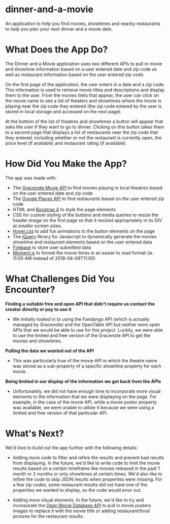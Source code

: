 # dinner-and-a-movie

An application to help you find movies, showtimes and nearby restaurants to help you plan your next dinner and a movie date.

# What Does the App Do?

The Dinner and a Movie application uses two different APIs to pull in movie and showtime information based on a user entered date and zip code as well as restaurant information based on the user entered zip code. 

On the first page of the application, the user enters in a date and a zip code. This information is used to retreive movie titles and descriptions and display them to the user. From the movies titels that appear, the user can click on the movie name to see a list of theaters and showtimes where the movie is playing near the zip code they entered (the zip code entered by the user is stored in local storage and accessed on the next page).

At the bottom of the list of theatres and showtimes a button will appear that asks the user if they want to go to dinner. Clicking on this button takes them to a second page that displays a list of restaurants near the zip code that they entered, including whether or not the restaurant is currently open, the price level (if available) and restaurant rating (if available).

# How Did You Make the App?

The app was made with:

* The [Gracenote Movie API](http://developer.tmsapi.com/docs/data_v1_1/movies/Movies_playing_in_local_theatres) to find movies playing in local theatres based on the user entered date and zip code
* The [Google Places API](https://developers.google.com/places/web-service/intro) to find restaurants based on the user entered zip code
* HTML and [Boostrap 4](https://getbootstrap.com/) to style the page elements
* CSS for custom styling of the buttons and media queries to resize the header image on the first page so that it resized appropriately in its DIV at smaller screen sizes.
* [Hover.css](http://ianlunn.github.io/Hover/) to add fun animations to the button elements on the page
* The [jQuery](https://jquery.com/) library for Javascript to dynamically generate the movies showtime and restaurant elements based on the user entered data
* [Firebase](https://firebase.google.com/) to store user submitted data
* [Moment.js](http://momentjs.com/) to format the movie times in an easier to read format (ie. 11:00 AM instead of 2018-04-09T11:00)

# What Challenges Did You Encounter?

**Finding a suitable free and open API that didn't require us contact the creator directly or pay to use it**
* We initially looked in to using the Fandango API (which is actually managed by Gracenote) and the OpenTable API but neither were open APIs that we would be able to use for this project. Luckily, we were able to use the limited and free version of the Gracenote API to get the movies and showtimes.

**Pulling the data we wanted out of the API**
* This was particularly true of the movie API in which the theatre name was stored as a sub-property of a specific showtime property for each movie.

**Being limited in our display of the information we got back from the APIs**
* Unfortunately, we did not have enough time to incorporate more visual elements to the information that we were displaying on the page. For example, in the case of the movie API, while a movie poster property was available, we were unable to utilize it because we were using a limited and free version of that particular API. 

# What's Next?

We'd love to build out the app further with the following details:

* Adding more code to filter and refine the results and prevent bad results from displaying. In the future, we'd like to write code to limit the movie results based on a certain timeframe like movies released in the past 1 month or 2 months or only showtimes at certain times. We'd also like to refine the code to skip JSON results when properties were missing. For a few zip codes, some restaurant results did not have one of the properties we wanted to display, so the code would error out.

* Adding more visual elements. In the future, we'd like to try and incorporate the [Open Movie Database API](http://www.omdbapi.com/) to pull in movie posters images to replace it with the movie title or adding restaurant/food pictures for the restaurant results.